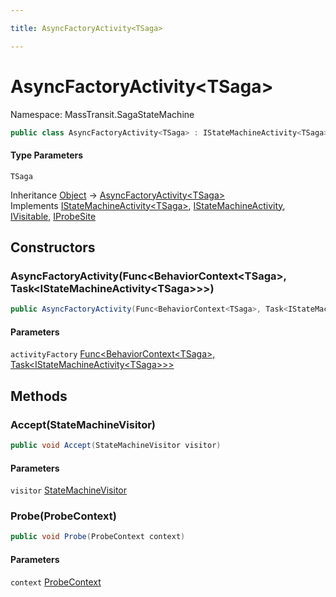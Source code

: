 ```yaml
---

title: AsyncFactoryActivity<TSaga>

---
```


# AsyncFactoryActivity\<TSaga\>

Namespace: MassTransit.SagaStateMachine

```csharp
public class AsyncFactoryActivity<TSaga> : IStateMachineActivity<TSaga>, IStateMachineActivity, IVisitable, IProbeSite
```

#### Type Parameters

`TSaga`<br/>

Inheritance [Object](https://learn.microsoft.com/en-us/dotnet/api/system.object) → [AsyncFactoryActivity\<TSaga\>](../masstransit-sagastatemachine/asyncfactoryactivity-1)<br/>
Implements [IStateMachineActivity\<TSaga\>](../../masstransit-abstractions/masstransit/istatemachineactivity-1), [IStateMachineActivity](../../masstransit-abstractions/masstransit/istatemachineactivity), [IVisitable](../../masstransit-abstractions/masstransit/ivisitable), [IProbeSite](../../masstransit-abstractions/masstransit/iprobesite)

## Constructors

### **AsyncFactoryActivity(Func\<BehaviorContext\<TSaga\>, Task\<IStateMachineActivity\<TSaga\>\>\>)**

```csharp
public AsyncFactoryActivity(Func<BehaviorContext<TSaga>, Task<IStateMachineActivity<TSaga>>> activityFactory)
```

#### Parameters

`activityFactory` [Func\<BehaviorContext\<TSaga\>, Task\<IStateMachineActivity\<TSaga\>\>\>](https://learn.microsoft.com/en-us/dotnet/api/system.func-2)<br/>

## Methods

### **Accept(StateMachineVisitor)**

```csharp
public void Accept(StateMachineVisitor visitor)
```

#### Parameters

`visitor` [StateMachineVisitor](../../masstransit-abstractions/masstransit/statemachinevisitor)<br/>

### **Probe(ProbeContext)**

```csharp
public void Probe(ProbeContext context)
```

#### Parameters

`context` [ProbeContext](../../masstransit-abstractions/masstransit/probecontext)<br/>
